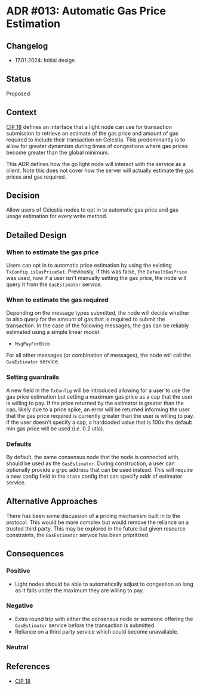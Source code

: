 # ADR #013: Automatic Gas Price Estimation

## Changelog

- 17.01.2024: Initial design

## Status

Proposed

## Context

[CIP 18](https://github.com/celestiaorg/CIPs/blob/main/cips/cip-18.md) defines an interface that a light node can use for transaction submission to retrieve an estimate of the gas price and amount of gas required to include their transaction on Celestia. This predominantly is to allow for greater dynamism during times of congestions where gas prices become greater than the global minimum.

This ADR defines how the go light node will interact with the service as a client. Note this does not cover how the server will actually estimate the gas prices and gas required.

## Decision

Allow users of Celestia nodes to opt in to automatic gas price and gas usage estimation for every write method.

## Detailed Design

### When to estimate the gas price

Users can opt in to automatic price estimation by using the existing `TxConfig.isGasPriceSet`. Previously, if this was false, the `DefaultGasPrice` was used, now if a user isn't manually setting the gas price, the node will query it from the `GasEstimator` service.

### When to estimate the gas required

Depending on the message types submitted, the node will decide whether to also query for the amount of gas that is required to submit the transaction. In the case of the following messages, the gas can be reliably estimated using a simple linear model:

- `MsgPayForBlob`

For all other messages (or combination of messages), the node will call the `GasEstimator` service.

### Setting guardrails

A new field in the `TxConfig` will be introduced allowing for a user to  use the gas price estimation but setting a maximum gas price as a cap that the user is willing to pay. If the price returned by the estimator is greater than the cap, likely due to a price spike, an error will be returned informing the user that the gas price required is currently greater than the user is willing to pay. If the user doesn't specify a cap, a hardcoded value that is 100x the default min gas price will be used (i.e. 0.2 utia).

### Defaults

By default, the same consensus node that the node is connected with, should be used as the `GasEstimator`. During construction, a user can optionally provide a grpc address that can be used instead. This will require a new config field in the `state` config that can specify addr of estimator service.

## Alternative Approaches

There has been some discussion of a pricing mechanism built in to the protocol. This would be more complex but would remove the reliance on a trusted third party. This may be explored in the future but given resource constraints, the `GasEstimator` service has been prioritized

## Consequences

### Positive

- Light nodes should be able to automatically adjust to congestion so long as it falls under the maximum they are willing to pay.

### Negative

- Extra round trip with either the consensus node or someone offering the `GasEstimator` service before the transaction is submitted
- Reliance on a third party service which could become unavailable.

### Neutral

## References

- [CIP 18](https://github.com/celestiaorg/CIPs/blob/main/cips/cip-18.md) 
